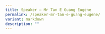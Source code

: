 ```yaml
---
title: Speaker – Mr Tan E Guang Eugene
permalink: /speaker-mr-tan-e-guang-eugene/
variant: markdown
description: ""
---
```

